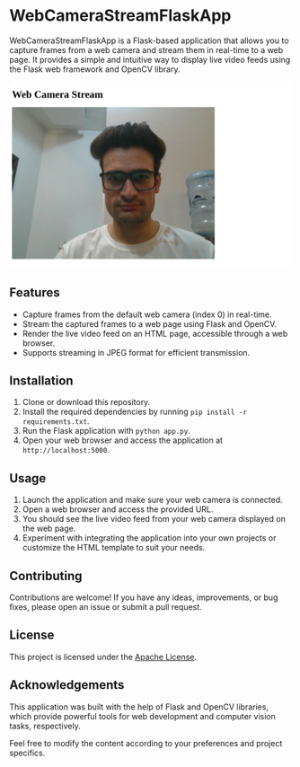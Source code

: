 # WebCameraStreamFlaskApp

WebCameraStreamFlaskApp is a Flask-based application that allows you to capture frames from a web camera and stream them in real-time to a web page. It provides a simple and intuitive way to display live video feeds using the Flask web framework and OpenCV library.

<img src = "picture.png">

## Features
- Capture frames from the default web camera (index 0) in real-time.
- Stream the captured frames to a web page using Flask and OpenCV.
- Render the live video feed on an HTML page, accessible through a web browser.
- Supports streaming in JPEG format for efficient transmission.

## Installation
1. Clone or download this repository.
2. Install the required dependencies by running `pip install -r requirements.txt`.
3. Run the Flask application with `python app.py`.
4. Open your web browser and access the application at `http://localhost:5000`.

## Usage
1. Launch the application and make sure your web camera is connected.
2. Open a web browser and access the provided URL.
3. You should see the live video feed from your web camera displayed on the web page.
4. Experiment with integrating the application into your own projects or customize the HTML template to suit your needs.

## Contributing
Contributions are welcome! If you have any ideas, improvements, or bug fixes, please open an issue or submit a pull request.

## License
This project is licensed under the [Apache License](LICENSE).

## Acknowledgements
This application was built with the help of Flask and OpenCV libraries, which provide powerful tools for web development and computer vision tasks, respectively.

Feel free to modify the content according to your preferences and project specifics.
